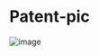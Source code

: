 # Patent-pic
![image](https://user-images.githubusercontent.com/59536110/210265331-7c7b0113-329c-4d9e-a9e3-9da770828fa7.png)
